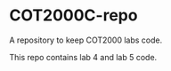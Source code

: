 # COT2000C-repo

A repository to keep COT2000 labs code.



This repo contains lab 4 and lab 5 code.

